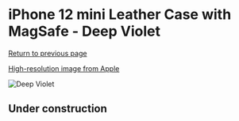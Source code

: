 # iPhone 12 mini Leather Case with MagSafe - Deep Violet

[Return to previous page](/iphone_12)

[High-resolution image from Apple](https://store.storeimages.cdn-apple.com/8756/as-images.apple.com/is/MJYQ3?wid=4500&hei=4500&fmt=png)

<div style="width: 500px"><img src="/everyphone/MJYQ3.png" alt="Deep Violet"></div>

## Under construction
